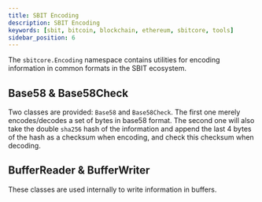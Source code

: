 ```yaml
---
title: SBIT Encoding
description: SBIT Encoding
keywords: [sbit, bitcoin, blockchain, ethereum, sbitcore, tools]
sidebar_position: 6
---
```


The `sbitcore.Encoding` namespace contains utilities for encoding information in common formats in the SBIT ecosystem.

## Base58 & Base58Check
Two classes are provided: `Base58` and `Base58Check`. The first one merely encodes/decodes a set of bytes in base58 format. The second one will also take the double `sha256` hash of the information and append the last 4 bytes of the hash as a checksum when encoding, and check this checksum when decoding.

## BufferReader & BufferWriter
These classes are used internally to write information in buffers.
